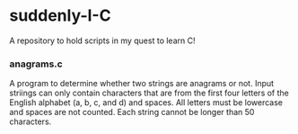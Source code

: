 # suddenly-I-C
A repository to hold scripts in my quest to learn C!



### anagrams.c
A program to determine whether two strings are anagrams or not. Input
striings can only contain characters that are from the first four letters
of the English alphabet (a, b, c, and d) and spaces. All letters must be lowercase 
and spaces are not counted. Each string cannot be longer than 50 characters.


